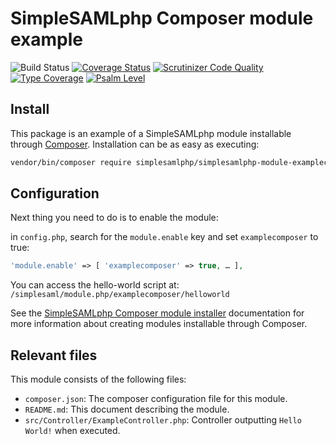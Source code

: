 # SimpleSAMLphp Composer module example

![Build Status](https://github.com/simplesamlphp/simplesamlphp-module-examplecomposer/actions/workflows/php.yml/badge.svg)
[![Coverage Status](https://codecov.io/gh/simplesamlphp/simplesamlphp-module-examplecomposer/branch/master/graph/badge.svg)](https://codecov.io/gh/simplesamlphp/simplesamlphp-module-examplecomposer)
[![Scrutinizer Code Quality](https://scrutinizer-ci.com/g/simplesamlphp/simplesamlphp-module-examplecomposer/badges/quality-score.png?b=master)](https://scrutinizer-ci.com/g/simplesamlphp/simplesamlphp-module-examplecomposer/?branch=master)
[![Type Coverage](https://shepherd.dev/github/simplesamlphp/simplesamlphp-module-examplecomposer/coverage.svg)](https://shepherd.dev/github/simplesamlphp/simplesamlphp-module-examplecomposer)
[![Psalm Level](https://shepherd.dev/github/simplesamlphp/simplesamlphp-module-examplecomposer/level.svg)](https://shepherd.dev/github/simplesamlphp/simplesamlphp-module-examplecomposer)

## Install

This package is an example of a SimpleSAMLphp module installable through
[Composer](https://getcomposer.org/). Installation can be as easy as executing:

```bash
vendor/bin/composer require simplesamlphp/simplesamlphp-module-examplecomposer
```

## Configuration

Next thing you need to do is to enable the module:

in `config.php`, search for the `module.enable` key and set `examplecomposer` to true:

```php
'module.enable' => [ 'examplecomposer' => true, … ],
```

You can access the hello-world script at: `/simplesaml/module.php/examplecomposer/helloworld`

See the [SimpleSAMLphp Composer module installer](https://github.com/simplesamlphp/composer-module-installer)
documentation for more information about creating modules installable through Composer.

## Relevant files

This module consists of the following files:

- `composer.json`: The composer configuration file for this module.
- `README.md`: This document describing the module.
- `src/Controller/ExampleController.php`: Controller outputting `Hello World!` when executed.
